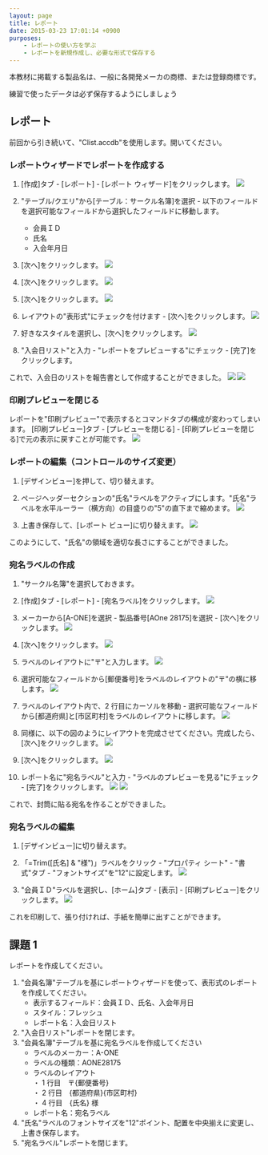```yaml
---
layout: page
title: レポート
date: 2015-03-23 17:01:14 +0900
purposes:
    - レポートの使い方を学ぶ
    - レポートを新規作成し、必要な形式で保存する
---
```


本教材に掲載する製品名は、一般に各開発メーカの商標、または登録商標です。

練習で使ったデータは必ず保存するようにしましょう


レポート
--------------
前回から引き続いて、"Clist.accdb"を使用します。開いてください。

### レポートウィザードでレポートを作成する

1. [作成]タブ - [レポート] - [レポート ウィザード]をクリックします。
![](./pic/list1.png)

2. "テーブル/クエリ"から[テーブル：サークル名簿]を選択 - 以下のフィールドを選択可能なフィールドから選択したフィールドに移動します。
    -   会員ＩＤ
    -   氏名
    -   入会年月日

3. [次へ]をクリックします。
![](./pic/list2.png)

4. [次へ]をクリックします。
![](./pic/list3.png)

5. [次へ]をクリックします。
![](./pic/list4.png)

6. レイアウトの"表形式"にチェックを付けます - [次へ]をクリックします。
![](./pic/list5.png)

7. 好きなスタイルを選択し、[次へ]をクリックします。
![](./pic/list6.png)

8. "入会日リスト"と入力 - "レポートをプレビューする"にチェック - [完了]をクリックします。

これで、入会日のリストを報告書として作成することができました。
![](./pic/list7.png)
![](./pic/list8.png)


### 印刷プレビューを閉じる

レポートを"印刷プレビュー"で表示するとコマンドタブの構成が変わってしまいます。 [印刷プレビュー]タブ - [プレビューを閉じる] - [印刷プレビューを閉じる]で元の表示に戻すことが可能です。
![](./pic/preview.png)


### レポートの編集（コントロールのサイズ変更）

1. [デザインビュー]を押して、切り替えます。
2. ページヘッダーセクションの"氏名"ラベルをアクティブにします。"氏名"ラベルを水平ルーラー（横方向）の目盛りの"5"の直下まで縮めます。
![](./pic/report1.png)

3. 上書き保存して、[レポート ビュー]に切り替えます。
![](./pic/report2.png)

このようにして、"氏名"の領域を適切な長さにすることができました。


### 宛名ラベルの作成

1. "サークル名簿"を選択しておきます。
2. [作成]タブ - [レポート] - [宛名ラベル]をクリックします。
![](./pic/postcard1.png)

3. メーカーから[A-ONE]を選択 - 製品番号[AOne 28175]を選択 - [次へ]をクリックします。
![](./pic/postcard2.png)

4. [次へ]をクリックします。
![](./pic/postcard3.png)

5. ラベルのレイアウトに"〒"と入力します。
![](./pic/postcard4.png)

6. 選択可能なフィールドから[郵便番号]をラベルのレイアウトの"〒"の横に移します。
![](./pic/postcard5.png)

7. ラベルのレイアウト内で、2 行目にカーソルを移動 - 選択可能なフィールドから[都道府県]と[市区町村]をラベルのレイアウトに移します。
![](./pic/postcard6.png)

8. 同様に、以下の図のようにレイアウトを完成させてください。完成したら、[次へ]をクリックします。
![](./pic/postcard7.png)

9. [次へ]をクリックします。
![](./pic/postcard8.png)

10. レポート名に"宛名ラベル"と入力 - "ラベルのプレビューを見る"にチェック - [完了]をクリックします。
![](./pic/postcard9.png)
![](./pic/postcard10.png)


これで、封筒に貼る宛名を作ることができました。


### 宛名ラベルの編集

1. [デザインビュー]に切り替えます。
2. 「=Trim([氏名] & "様")」ラベルをクリック - "プロパティ シート" - "書式"タブ - "フォントサイズ"を"12"に設定します。
![](./pic/editpc1.png)

3. "会員ＩＤ"ラベルを選択し、[ホーム]タブ - [表示] - [印刷プレビュー]をクリックします。
![](./pic/editpc4.png)

これを印刷して、張り付ければ、手紙を簡単に出すことができます。


課題 1
--------------
レポートを作成してください。

1. "会員名簿"テーブルを基にレポートウィザードを使って、表形式のレポートを作成してください。
    -   表示するフィールド：会員ＩＤ、氏名、入会年月日
    -   スタイル：フレッシュ
    -   レポート名：入会日リスト
2. "入会日リスト"レポートを閉じます。
3. "会員名簿"テーブルを基に宛名ラベルを作成してください
    -   ラベルのメーカー：A-ONE
    -   ラベルの種類：AONE28175
    -   ラベルのレイアウト  
   ・ 1 行目　〒{郵便番号}  
   ・ 2 行目　{都道府県}{市区町村}  
   ・ 4 行目　{氏名} 様  
    -   レポート名：宛名ラベル
4. "氏名"ラベルのフォントサイズを"12"ポイント、配置を中央揃えに変更し、上書き保存します。
5. "宛名ラベル"レポートを閉じます。
